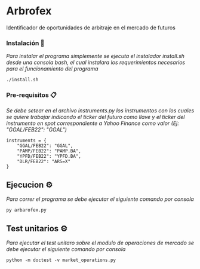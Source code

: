 # Arbrofex

Identificador de oportunidades de arbitraje en el mercado de futuros

### Instalación 🔧

_Para instalar el programa simplemente se ejecuta el instalador install.sh desde una consola bash, el cual instalara los requerimientos necesarios 
para el funcionamiento del programa_

```
./install.sh
```

### Pre-requisitos 📋

_Se debe setear en el archivo instruments.py los instrumentos con los cuales se quiere trabajar indicando el ticker del futuro como llave y el ticker
del instrumento en spot correspondiente a Yahoo Finance como valor (Ej: "GGAL/FEB22": "GGAL")_

```
instruments = {
    "GGAL/FEB22": "GGAL",
    "PAMP/FEB22": "PAMP.BA",
    "YPFD/FEB22": "YPFD.BA",
    "DLR/FEB22": "ARS=X"
}
```

## Ejecucion ⚙️

_Para correr el programa se debe ejecutar el siguiente comando por consola_


```
py arbarofex.py
```

## Test unitarios ⚙️

_Para ejecutar el test unitaro sobre el modulo de operaciones de mercado se debe ejecutar el siguiente comando por consola_

```
python -m doctest -v market_operations.py

```
